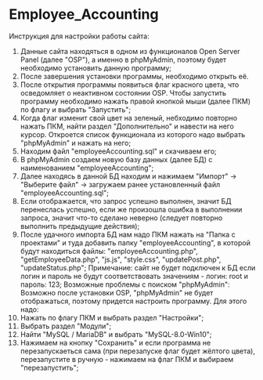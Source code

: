 # Employee_Accounting
Инструкция для настройки работы сайта:
1. Данные сайта находяться в одном из функционалов Open Server Panel (далее "OSP"), а именно в phpMyAdmin, поэтому будет необходимо установить данную программу;
2. После завершения установки программы, необходимо открыть её.
3. После открытия программы появиться флаг красного цвета, что осведомляет о неактивном состоянии OSP. Чтобы запустить программу необходимо нажать правой кнопкой мыши (далее ПКМ) по флагу и выбрать "Запустить";
4. Когда флаг изменит свой цвет на зеленый, небходимо повторно нажать ПКМ, найти раздел "Дополнительно" и навести на него курсор. Откроется список функционала из которого надо выбрать "phpMyAdmin" и нажать на него;
5. Находим файл "employeeAccounting.sql" и скачиваем его;
6. В phpMyAdmin создаем новую базу данных (далее БД) с наименованием "employeeAccounting";
7. Далее находясь в данной БД находим  и нажимаем "Импорт" -> "Выберите файл" -> загружаем ранее установленный файл "employeeAccounting.sql";
8. Если отображается, что запрос успешно выполнен, значит БД перенеслась успешно, если же произошла ошибка в выполнении запроса, значит что-то сделано неверно (следует повторно выполнить предыдущие действия);
9. После удачного импорта БД нам надо ПКМ нажать на "Папка с проектами" и туда добавить папку "employeeAccounting", в которой будут находиться файлы: "employeeAccounting.php", "getEmployeeData.php", "js.js", "style.css", "updatePost.php", "updateStatus.php"; 
   Примечание: сайт не будет подключен к БД если логин и пароль не будут соответствовать значениям - логин: root и пароль: 123; 
   Возможные проблемы с поиском "phpMyAdmin":
  Возможно после установки OSP, "phpMyAdmin" не будет отображаться, поэтому придется настроить программу. Для этого надо:
1. Нажать по флагу ПКМ и выбрать раздел "Настройки";
2. Выбрать раздел "Модули";
3. Найти "MySQL / MariaDB" и выбрать "MySQL-8.0-Win10";
4. Нажимаем на кнопку "Сохранить" и если программа не перезапускаеться сама (при перезапуске флаг будет жёлтого цвета), перезапустите в ручную - нажимаем на флаг ПКМ и выбираем "перезапустить";
